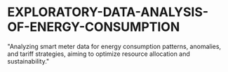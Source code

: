 # EXPLORATORY-DATA-ANALYSIS-OF-ENERGY-CONSUMPTION
"Analyzing smart meter data for energy consumption patterns, anomalies, and tariff strategies, aiming to optimize resource allocation and sustainability."
